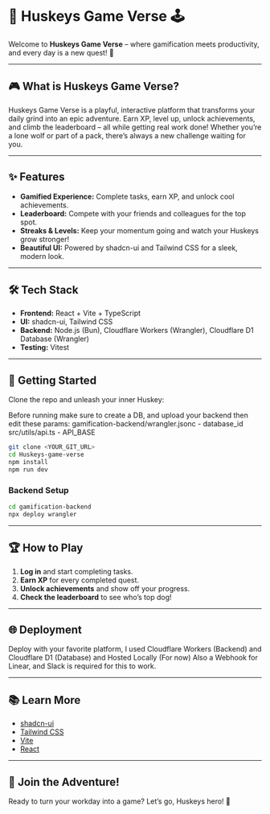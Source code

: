 # 🐾 Huskeys Game Verse 🕹️

Welcome to **Huskeys Game Verse** – where gamification meets productivity, and every day is a new quest! 🚀

---

## 🎮 What is Huskeys Game Verse?

Huskeys Game Verse is a playful, interactive platform that transforms your daily grind into an epic adventure. Earn XP, level up, unlock achievements, and climb the leaderboard – all while getting real work done! Whether you’re a lone wolf or part of a pack, there’s always a new challenge waiting for you.

---

## ✨ Features

- **Gamified Experience:** Complete tasks, earn XP, and unlock cool achievements.
- **Leaderboard:** Compete with your friends and colleagues for the top spot.
- **Streaks & Levels:** Keep your momentum going and watch your Huskeys grow stronger!
- **Beautiful UI:** Powered by shadcn-ui and Tailwind CSS for a sleek, modern look.

---

## 🛠️ Tech Stack

- **Frontend:** React + Vite + TypeScript
- **UI:** shadcn-ui, Tailwind CSS
- **Backend:** Node.js (Bun), Cloudflare Workers (Wrangler), Cloudflare D1 Database (Wrangler)
- **Testing:** Vitest

---

## 🚀 Getting Started


Clone the repo and unleash your inner Huskey:

Before running make sure to create a DB, and upload your backend then edit these params:
gamification-backend/wrangler.jsonc - database_id
src/utils/api.ts - API_BASE

```sh
git clone <YOUR_GIT_URL>
cd Huskeys-game-verse
npm install
npm run dev
```

### Backend Setup

```sh
cd gamification-backend
npx deploy wrangler
```

---

## 🏆 How to Play

1. **Log in** and start completing tasks.
2. **Earn XP** for every completed quest.
3. **Unlock achievements** and show off your progress.
4. **Check the leaderboard** to see who’s top dog!

---


## 🌐 Deployment

Deploy with your favorite platform, I used Cloudflare Workers (Backend) and Cloudflare D1 (Database) and Hosted Locally (For now)
Also a Webhook for Linear, and Slack is required for this to work.

---

## 📚 Learn More

- [shadcn-ui](https://ui.shadcn.com/)
- [Tailwind CSS](https://tailwindcss.com/)
- [Vite](https://vitejs.dev/)
- [React](https://react.dev/)

---

## 🐾 Join the Adventure!

Ready to turn your workday into a game? Let’s go, Huskeys hero! 🌟
